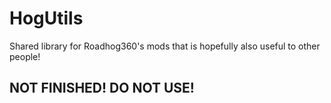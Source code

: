 # HogUtils
Shared library for Roadhog360's mods that is hopefully also useful to other people!

## NOT FINISHED! DO NOT USE!
